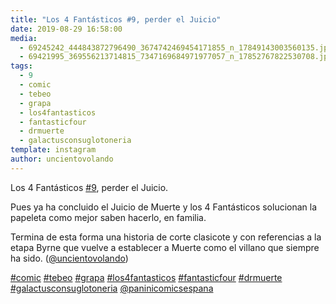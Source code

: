 ```yaml
---
title: "Los 4 Fantásticos #9, perder el Juicio"
date: 2019-08-29 16:58:00
media: 
  - 69245242_444843872796490_3674742469454171855_n_17849143003560135.jpg
  - 69421995_369556213714815_7347169684971977057_n_17852767822530708.jpg
tags: 
  - 9
  - comic
  - tebeo
  - grapa
  - los4fantasticos
  - fantasticfour
  - drmuerte
  - galactusconsuglotoneria
template: instagram
author: uncientovolando
---
```


Los 4 Fantásticos [#9](/tags/9), perder el Juicio.

Pues ya ha concluido el Juicio de Muerte y los 4 Fantásticos solucionan la papeleta como mejor saben hacerlo, en familia.

Termina de esta forma una historia de corte clasicote y con referencias a la etapa Byrne que vuelve a establecer a Muerte como el villano que siempre ha sido. ([@uncientovolando](https://instagram.com/uncientovolando))

[#comic](/tags/comic) [#tebeo](/tags/tebeo) [#grapa](/tags/grapa) [#los4fantasticos](/tags/los4fantasticos) [#fantasticfour](/tags/fantasticfour) [#drmuerte](/tags/drmuerte) [#galactusconsuglotoneria](/tags/galactusconsuglotoneria) [@paninicomicsespana](https://instagram.com/paninicomicsespana)
